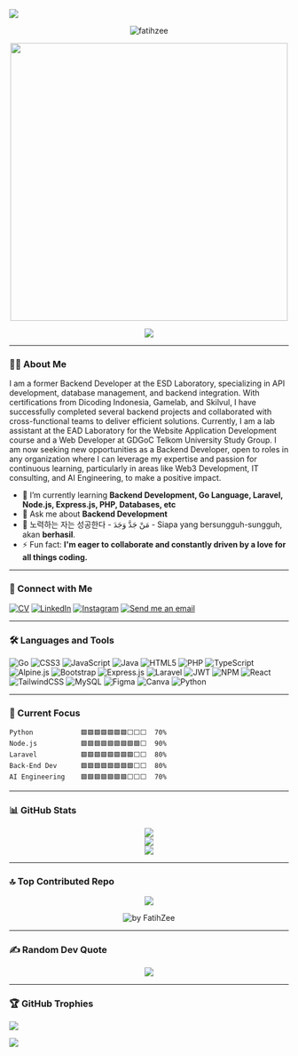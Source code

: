 <img src="https://capsule-render.vercel.app/api?type=waving&color=0:3a8296,100:091519&height=150&text=Hi,%20I'm%20Fatih%20Fikry%20Oktavianto&fontSize=50&fontColor=61DAFB&fontAlignY=45&animation=twinkling&desc=Web%20Developer%20and%20AI%20Enthusiast&descSize=30&descAlignY=85&section=header" />

<p align="center">
  <img src="https://komarev.com/ghpvc/?username=fatihzee&label=Profile%20views&color=61DAFB&style=for-the-badge&labelColor=20232A" alt="fatihzee" />
</p>

<p align="center">
  <img src="https://media2.giphy.com/media/FsDgMROxMdPGL9ukvU/giphy.gif" width="500" />
</p>

<div align="center">
  <img src="https://readme-typing-svg.herokuapp.com/?lines=Kepo+ya+liat-liat+GitHub+orang?+%F0%9F%98%8F&center=true&width=600&height=45&color=61DAFB&vCenter=true&pause=1000" />
</div>

---

### 👨‍💻 About Me

I am a former Backend Developer at the ESD Laboratory, specializing in API development, database management, and backend integration. With certifications from Dicoding Indonesia, Gamelab, and Skilvul, I have successfully completed several backend projects and collaborated with cross-functional teams to deliver efficient solutions. Currently, I am a lab assistant at the EAD Laboratory for the Website Application Development course and a Web Developer at GDGoC Telkom University Study Group. I am now seeking new opportunities as a Backend Developer, open to roles in any organization where I can leverage my expertise and passion for continuous learning, particularly in areas like Web3 Development, IT consulting, and AI Engineering, to make a positive impact.

- 🌱 I’m currently learning **Backend Development, Go Language, Laravel, Node.js, Express.js, PHP, Databases, etc**
- 💬 Ask me about **Backend Development**
- 💪 노력하는 자는 성공한다 - مَنْ جَدَّ وَجَدَ - Siapa yang bersungguh-sungguh, akan **berhasil**.
- ⚡ Fun fact: **I'm eager to collaborate and constantly driven by a love for all things coding.**

---

### 🔗 Connect with Me

[![CV](https://img.shields.io/badge/CV-fatihfikry.my.id-blueviolet?style=for-the-badge)](https://fatihfikry.my.id/)
[![LinkedIn](https://img.shields.io/badge/linkedin-%230077B5.svg?&style=for-the-badge&logo=linkedin&logoColor=white)](https://linkedin.com/in/fatih-fikry-oktavianto)
[![Instagram](https://img.shields.io/badge/Instagram-E4405F?style=for-the-badge&logo=instagram&logoColor=white)](https://instagram.com/trustedby_)
[![Send me an email](https://img.shields.io/badge/Send%20me%20an%20email-%23D14836.svg?&style=for-the-badge&logo=gmail&logoColor=white)](https://mail.google.com/mail/?view=cm&fs=1&to=myemail@fatihfikry.my.id&su=<<Tulis%20subjek%20email%20di%20sini>>&body=Halo%20Fatih%20Fikry%20Oktavianto%2C%0A%0ASaya%20harap%20pesan%20ini%20menemukan%20Anda%20dalam%20keadaan%20baik.%20Saya%20ingin%20menghubungi%20Anda%20terkait%20<<Tulis%20tujuan%20email%20Anda%20di%20sini>>.%0A%0ASilakan%20balas%20email%20ini%20saat%20Anda%20memiliki%20waktu.%20Terima%20kasih%20banyak%20sebelumnya!%0A%0ASalam%20hangat%2C%0A%5BNama%20Anda%5D)

---

### 🛠️ Languages and Tools
  
![Go](https://img.shields.io/badge/go-%2300ADD8.svg?style=for-the-badge&logo=go&logoColor=white) ![CSS3](https://img.shields.io/badge/css3-%231572B6.svg?style=for-the-badge&logo=css3&logoColor=white) ![JavaScript](https://img.shields.io/badge/javascript-%23323330.svg?style=for-the-badge&logo=javascript&logoColor=%23F7DF1E) ![Java](https://img.shields.io/badge/java-%23ED8B00.svg?style=for-the-badge&logo=openjdk&logoColor=white) ![HTML5](https://img.shields.io/badge/html5-%23E34F26.svg?style=for-the-badge&logo=html5&logoColor=white) ![PHP](https://img.shields.io/badge/php-%23777BB4.svg?style=for-the-badge&logo=php&logoColor=white) ![TypeScript](https://img.shields.io/badge/typescript-%23007ACC.svg?style=for-the-badge&logo=typescript&logoColor=white) ![Alpine.js](https://img.shields.io/badge/alpinejs-white.svg?style=for-the-badge&logo=alpinedotjs&logoColor=%238BC0D0) ![Bootstrap](https://img.shields.io/badge/bootstrap-%238511FA.svg?style=for-the-badge&logo=bootstrap&logoColor=white) ![Express.js](https://img.shields.io/badge/express.js-%23404d59.svg?style=for-the-badge&logo=express&logoColor=%2361DAFB) ![Laravel](https://img.shields.io/badge/laravel-%23FF2D20.svg?style=for-the-badge&logo=laravel&logoColor=white) ![JWT](https://img.shields.io/badge/JWT-black?style=for-the-badge&logo=JSON%20web%20tokens) ![NPM](https://img.shields.io/badge/NPM-%23CB3837.svg?style=for-the-badge&logo=npm&logoColor=white) ![React](https://img.shields.io/badge/react-%2320232a.svg?style=for-the-badge&logo=react&logoColor=%2361DAFB) ![TailwindCSS](https://img.shields.io/badge/tailwindcss-%2338B2AC.svg?style=for-the-badge&logo=tailwind-css&logoColor=white) ![MySQL](https://img.shields.io/badge/mysql-4479A1.svg?style=for-the-badge&logo=mysql&logoColor=white) ![Figma](https://img.shields.io/badge/figma-%23F24E1E.svg?style=for-the-badge&logo=figma&logoColor=white) ![Canva](https://img.shields.io/badge/Canva-%2300C4CC.svg?style=for-the-badge&logo=Canva&logoColor=white) ![Python](https://img.shields.io/badge/python-3670A0?style=for-the-badge&logo=python&logoColor=ffdd54)

---

### 🎯 Current Focus

```text
Python            🟩🟩🟩🟩🟩🟩🟩⬜⬜⬜  70%
Node.js           🟩🟩🟩🟩🟩🟩🟩🟩🟩⬜  90%
Laravel           🟩🟩🟩🟩🟩🟩🟩🟩⬜⬜  80%
Back-End Dev      🟩🟩🟩🟩🟩🟩🟩🟩⬜⬜  80%
AI Engineering    🟩🟩🟩🟩🟩🟩🟩⬜⬜⬜  70%
```

---

### 📊 GitHub Stats

<div align="center">
  <img src="https://github-readme-stats.vercel.app/api?username=FatihZee&theme=react&hide_border=true&show_icons=true" />
  <br>
  <img src="https://github-readme-stats.vercel.app/api/top-langs/?username=FatihZee&theme=react&hide_border=true&layout=compact&langs_count=10" />
  <br>
  <img src="https://github-readme-streak-stats.herokuapp.com/?user=FatihZee&theme=react&hide_border=true" />
</div>

---

### 🔝 Top Contributed Repo
<div align="center">
  
![](https://github-contributor-stats.vercel.app/api?username=FatihZee&limit=5&theme=react&hide_border=true&combine_all_yearly_contributions=true)
</div>

<div align="center">
  <img src="https://github-readme-activity-graph.vercel.app/graph?username=FatihZee&theme=react&area=true&hide_border=true" alt="by FatihZee"/>
</div>

---

### ✍️ Random Dev Quote
<div align="center">
  
![](https://quotes-github-readme.vercel.app/api?type=horizontal&theme=radical)
</div>

---

### 🏆 GitHub Trophies
![](https://github-profile-trophy.vercel.app/?username=FatihZee&theme=radical&no-frame=false&no-bg=true&margin-w=4)

<img src="https://capsule-render.vercel.app/api?type=waving&color=0:4daec8,100:091519&height=100&section=footer" />
